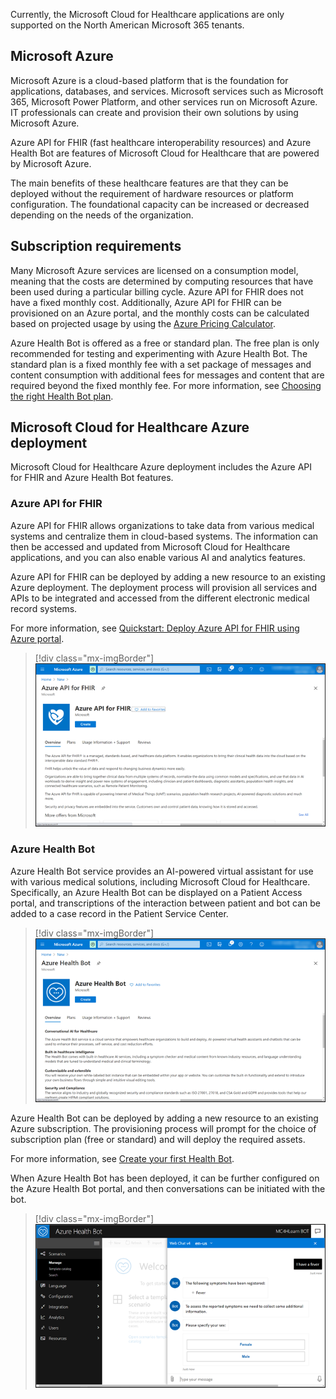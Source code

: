 Currently, the Microsoft Cloud for Healthcare applications are only supported on the North American Microsoft 365 tenants. 

## Microsoft Azure

Microsoft Azure is a cloud-based platform that is the foundation for applications, databases, and services. Microsoft services such as Microsoft 365, Microsoft Power Platform, and other services run on Microsoft Azure. IT professionals can create and provision their own solutions by using Microsoft Azure.

Azure API for FHIR (fast healthcare interoperability resources) and Azure Health Bot are features of Microsoft Cloud for Healthcare that are powered by Microsoft Azure.

The main benefits of these healthcare features are that they can be deployed without the requirement of hardware resources or platform configuration. The foundational capacity can be increased or decreased depending on the needs of the organization.

## Subscription requirements

Many Microsoft Azure services are licensed on a consumption model, meaning that the costs are determined by computing resources that have been used during a particular billing cycle. Azure API for FHIR does not have a fixed monthly cost. Additionally, Azure API for FHIR can be provisioned on an Azure portal, and the monthly costs can be calculated based on projected usage by using the [Azure Pricing Calculator](https://azure.microsoft.com/pricing/calculator/?azure-portal=true).

Azure Health Bot is offered as a free or standard plan. The free plan is only recommended for testing and experimenting with Azure Health Bot. The standard plan is a fixed monthly fee with a set package of messages and content consumption with additional fees for messages and content that are required beyond the fixed monthly fee. For more information, see [Choosing the right Health Bot plan](/azure/health-bot/resources/pricing-details/?azure-portal=true).

## Microsoft Cloud for Healthcare Azure deployment

Microsoft Cloud for Healthcare Azure deployment includes the Azure API for FHIR and Azure Health Bot features.

### Azure API for FHIR

Azure API for FHIR allows organizations to take data from various medical systems and centralize them in cloud-based systems. The information can then be accessed and updated from Microsoft Cloud for Healthcare applications, and you can also enable various AI and analytics features.

Azure API for FHIR can be deployed by adding a new resource to an existing Azure deployment. The deployment process will provision all services and APIs to be integrated and accessed from the different electronic medical record systems.

For more information, see [Quickstart: Deploy Azure API for FHIR using Azure portal](/azure/healthcare-apis/fhir-paas-portal-quickstart/?azure-portal=true).

> [!div class="mx-imgBorder"]
> [![Screenshot of Azure API for FHIR deployment screen in Azure.](../media/azure-api-fhir.png)](../media/azure-api-fhir.png#lightbox)

### Azure Health Bot

Azure Health Bot service provides an AI-powered virtual assistant for use with various medical solutions, including Microsoft Cloud for Healthcare. Specifically, an Azure Health Bot can be displayed on a Patient Access portal, and transcriptions of the interaction between patient and bot can be added to a case record in the Patient Service Center.

> [!div class="mx-imgBorder"]
> [![Screenshot of Azure Health Bot setup screen in the Azure portal.](../media/azure-health-bot.png)](../media/azure-health-bot.png#lightbox)

Azure Health Bot can be deployed by adding a new resource to an existing Azure subscription. The provisioning process will prompt for the choice of subscription plan (free or standard) and will deploy the required assets.

For more information, see [Create your first Health Bot](/azure/health-bot/quickstart-createyourhealthcarebot/?azure-portal=true).

When Azure Health Bot has been deployed, it can be further configured on the Azure Health Bot portal, and then conversations can be initiated with the bot.

> [!div class="mx-imgBorder"]
> [![Screenshot of the Azure Health Bot portal with the Web Chat screen enabled for a user.](../media/web-chat.png)](../media/web-chat.png#lightbox)

